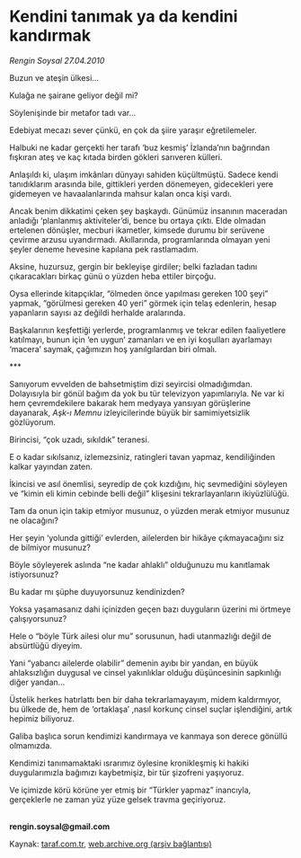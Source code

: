 # Kendini tanımak ya da kendini kandırmak

*Rengin Soysal  27.04.2010*

<div class="yazi"><p>Buzun ve ateşin ülkesi...</p>
<p>Kulağa ne şairane geliyor değil mi? </p>
<p>Söylenişinde bir metafor tadı var...</p>
<p>Edebiyat mecazı sever çünkü, en çok da şiire yaraşır eğretilemeler.</p>
<p>Halbuki ne kadar gerçekti her tarafı ‘buz kesmiş’ İzlanda’nın bağrından fışkıran ateş ve kaç kıtada birden gökleri sarıveren külleri.</p>
<p>Anlaşıldı ki, ulaşım imkânları dünyayı sahiden küçültmüştü. Sadece kendi tanıdıklarım arasında bile, gittikleri yerden dönemeyen, gidecekleri yere gidemeyen ve havaalanlarında mahsur kalan onca kişi vardı.</p>
<p>Ancak benim dikkatimi çeken şey başkaydı. Günümüz insanının maceradan anladığı ‘planlanmış aktiviteler’di, bence bu ortaya çıktı. Elde olmadan ertelenen dönüşler, mecburi ikametler, kimsede durumu bir serüvene çevirme arzusu uyandırmadı. Akıllarında, programlarında olmayan yeni şeyler deneme hevesine kapılana pek rastlamadım. </p>
<p>Aksine, huzursuz, gergin bir bekleyişe girdiler; belki fazladan tadını çıkaracakları birkaç günü o yüzden heba ettiler birçoğu.</p>
<p>Oysa ellerinde kitapçıklar, “ölmeden önce yapılması gereken 100 şeyi” yapmak, “görülmesi gereken 40 yeri” görmek için telaş edenlerin, hesap yapanların sayısı az değildi herhalde aralarında.</p>
<p>Başkalarının keşfettiği yerlerde, programlanmış ve tekrar edilen faaliyetlere katılmayı, bunun için ‘en uygun’ zamanları ve en iyi koşulları ayarlamayı ‘macera’ saymak, çağımızın hoş yanılgılardan biri olmalı.</p>
<p>***</p>
<p>Sanıyorum evvelden de bahsetmiştim dizi seyircisi olmadığımdan. Dolayısıyla bir gönül bağım da yok bu tür televizyon yapımlarıyla. Ne var ki hem çevremdekilere bakarak hem medyaya yansıyan görüşlerine dayanarak, <i>Aşk-ı Memnu</i> izleyicilerinde büyük bir samimiyetsizlik gözlüyorum.</p>
<p>Birincisi, “çok uzadı, sıkıldık” teranesi. </p>
<p>E o kadar sıkılsanız, izlemezsiniz, ratingleri tavan yapmaz, kendiliğinden kalkar yayından zaten.</p>
<p>İkincisi ve asıl önemlisi, seyredip de çok kızdığını, hiç sevmediğini söyleyen ve “kimin eli kimin cebinde belli değil” klişesini tekrarlayanların ikiyüzlülüğü.</p>
<p>Tam da onun için takip etmiyor musunuz, o yüzden merak etmiyor musunuz ne olacağını?</p>
<p>Her şeyin ‘yolunda gittiği’ evlerden, ailelerden bir hikâye çıkmayacağını siz de bilmiyor musunuz?</p>
<p>Böyle söyleyerek aslında “ne kadar ahlaklı” olduğunuzu mu kanıtlamak istiyorsunuz?</p>
<p>Bu kadar mı şüphe duyuyorsunuz kendinizden?</p>
<p>Yoksa yaşamasanız dahi içinizden geçen bazı duyguların üzerini mi örtmeye çalışıyorsunuz?</p>
<p>Hele o “böyle Türk ailesi olur mu” sorusunun, hadi utanmazlığı değil de absürtlüğü diyeyim.</p>
<p>Yani “yabancı ailelerde olabilir” demenin ayıbı bir yandan, en büyük ahlaksızlığın duygusal ve cinsel yakınlıklar olduğu düşüncesinin sapkınlığı diğer yandan...</p>
<p>Üstelik herkes hatırlattı ben bir daha tekrarlamayayım, midem kaldırmıyor, bu ülkede de, hem de ‘ortaklaşa’ ,nasıl korkunç cinsel suçlar işlendiğini, artık hepimiz biliyoruz.</p>
<p>Galiba başlıca sorun kendimizi kandırmaya ve kanmaya son derece gönüllü olmamızda.</p>
<p>Kendimizi tanımamaktaki ısrarımız öylesine kronikleşmiş ki hakiki duygularımızla bağımızı kaybetmişiz, bir tür şizofreni yaşıyoruz.</p>
<p>Ve içimizde körü körüne yer etmiş bir “Türkler yapmaz” inancıyla, gerçeklerle ne zaman yüz yüze gelsek travma geçiriyoruz.</p>
<p><b><br/>rengin.soysal@gmail.com</b></p></div>

Kaynak: [taraf.com.tr](http://www.taraf.com.tr:80/rengin-soysal/makale-kendini-tanimak-ya-da-kendini-kandirmak.htm), [web.archive.org (arşiv bağlantısı)](http://web.archive.org/web/20100510132454/http://www.taraf.com.tr:80/rengin-soysal/makale-kendini-tanimak-ya-da-kendini-kandirmak.htm)
